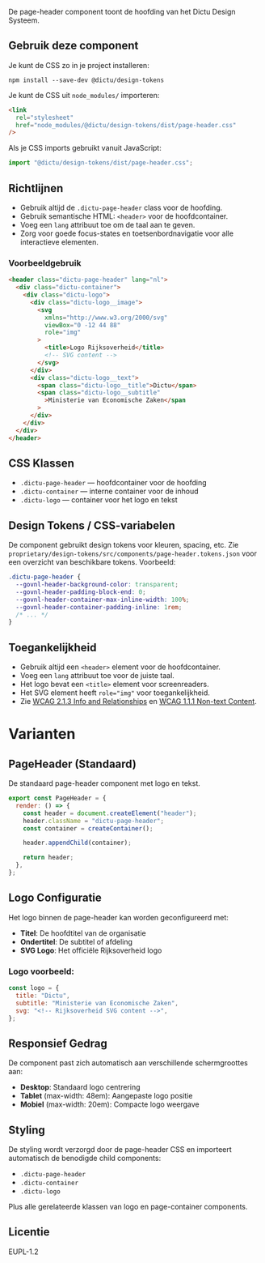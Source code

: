 <!-- @license CC0-1.0 -->

De page-header component toont de hoofding van het Dictu Design Systeem.

## Gebruik deze component

Je kunt de CSS zo in je project installeren:

```console
npm install --save-dev @dictu/design-tokens
```

Je kunt de CSS uit `node_modules/` importeren:

```html
<link
  rel="stylesheet"
  href="node_modules/@dictu/design-tokens/dist/page-header.css"
/>
```

Als je CSS imports gebruikt vanuit JavaScript:

```javascript
import "@dictu/design-tokens/dist/page-header.css";
```

## Richtlijnen

- Gebruik altijd de `.dictu-page-header` class voor de hoofding.
- Gebruik semantische HTML: `<header>` voor de hoofdcontainer.
- Voeg een `lang` attribuut toe om de taal aan te geven.
- Zorg voor goede focus-states en toetsenbordnavigatie voor alle interactieve
  elementen.

### Voorbeeldgebruik

```html
<header class="dictu-page-header" lang="nl">
  <div class="dictu-container">
    <div class="dictu-logo">
      <div class="dictu-logo__image">
        <svg
          xmlns="http://www.w3.org/2000/svg"
          viewBox="0 -12 44 88"
          role="img"
        >
          <title>Logo Rijksoverheid</title>
          <!-- SVG content -->
        </svg>
      </div>
      <div class="dictu-logo__text">
        <span class="dictu-logo__title">Dictu</span>
        <span class="dictu-logo__subtitle"
          >Ministerie van Economische Zaken</span
        >
      </div>
    </div>
  </div>
</header>
```

## CSS Klassen

- `.dictu-page-header` — hoofdcontainer voor de hoofding
- `.dictu-container` — interne container voor de inhoud
- `.dictu-logo` — container voor het logo en tekst

## Design Tokens / CSS-variabelen

De component gebruikt design tokens voor kleuren, spacing, etc. Zie
`proprietary/design-tokens/src/components/page-header.tokens.json` voor een
overzicht van beschikbare tokens. Voorbeeld:

```css
.dictu-page-header {
  --govnl-header-background-color: transparent;
  --govnl-header-padding-block-end: 0;
  --govnl-header-container-max-inline-width: 100%;
  --govnl-header-container-padding-inline: 1rem;
  /* ... */
}
```

## Toegankelijkheid

- Gebruik altijd een `<header>` element voor de hoofdcontainer.
- Voeg een `lang` attribuut toe voor de juiste taal.
- Het logo bevat een `<title>` element voor screenreaders.
- Het SVG element heeft `role="img"` voor toegankelijkheid.
- Zie
  [WCAG 2.1.3 Info and Relationships](https://www.w3.org/WAI/WCAG21/Understanding/info-and-relationships.html)
  en
  [WCAG 1.1.1 Non-text Content](https://www.w3.org/WAI/WCAG21/Understanding/non-text-content.html).

# Varianten

## PageHeader (Standaard)

De standaard page-header component met logo en tekst.

```js
export const PageHeader = {
  render: () => {
    const header = document.createElement("header");
    header.className = "dictu-page-header";
    const container = createContainer();

    header.appendChild(container);

    return header;
  },
};
```

## Logo Configuratie

Het logo binnen de page-header kan worden geconfigureerd met:

- **Titel**: De hoofdtitel van de organisatie
- **Ondertitel**: De subtitel of afdeling
- **SVG Logo**: Het officiële Rijksoverheid logo

### Logo voorbeeld:

```js
const logo = {
  title: "Dictu",
  subtitle: "Ministerie van Economische Zaken",
  svg: "<!-- Rijksoverheid SVG content -->",
};
```

## Responsief Gedrag

De component past zich automatisch aan verschillende schermgroottes aan:

- **Desktop**: Standaard logo centrering
- **Tablet** (max-width: 48em): Aangepaste logo positie
- **Mobiel** (max-width: 20em): Compacte logo weergave

## Styling

De styling wordt verzorgd door de page-header CSS en importeert automatisch de
benodigde child components:

- `.dictu-page-header`
- `.dictu-container`
- `.dictu-logo`

Plus alle gerelateerde klassen van logo en page-container components.

## Licentie

EUPL-1.2
